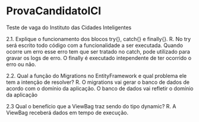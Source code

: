 # ProvaCandidatoICI
Teste de vaga do Instituto das Cidades Inteligentes

2.1.	Explique o funcionamento dos blocos try{}, catch{} e finally{}.
      R. No try será escrito todo código com a funcionalidade a ser executada. Quando ocorre um erro esse erro tem que ser tratado no catch, pode utilizado para gravar os logs de erro.
         O finally é executado intependente de ter ocorrido o erro ou não.
         
2.2.	Qual a função do Migrations no EntityFramework e qual problema ele tem a intenção de  resolver?
      R. O migrations vai gerar o banco de dados de acordo com o domínio da aplicação. O banco de dados vai refletir o domínio da aplicação

2.3 Qual o benefício que a ViewBag traz sendo do tipo dynamic?
    R. A ViewBag receberá dados em tempo de execução.
